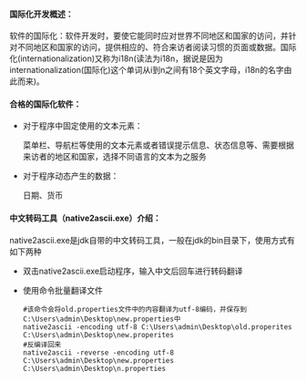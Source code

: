 #### 国际化开发概述：
软件的国际化：软件开发时，要使它能同时应对世界不同地区和国家的访问，并针对不同地区和国家的访问，提供相应的、符合来访者阅读习惯的页面或数据。国际化(internationalization)又称为i18n(读法为i18n，据说是因为internationalization(国际化)这个单词从i到n之间有18个英文字母，i18n的名字由此而来)。



#### 合格的国际化软件：

- 对于程序中固定使用的文本元素：

  菜单栏、导航栏等使用的文本元素或者错误提示信息、状态信息等、需要根据来访者的地区和国家，选择不同语言的文本为之服务

- 对于程序动态产生的数据：

  日期、货币



#### 中文转码工具（native2ascii.exe）介绍：

native2ascii.exe是jdk自带的中文转码工具，一般在jdk的bin目录下，使用方式有如下两种

- 双击native2ascii.exe启动程序，输入中文后回车进行转码翻译

- 使用命令批量翻译文件

  ```
  #该命令会将old.properties文件中的内容翻译为utf-8编码，并保存到C:\Users\admin\Desktop\new.properties中
  native2ascii -encoding utf-8 C:\Users\admin\Desktop\old.properites C:\Users\admin\Desktop\new.properites
  #反编译回来
  native2ascii -reverse -encoding utf-8 C:\Users\admin\Desktop\new.properties C:\Users\admin\Desktop\n.properties
  ```






